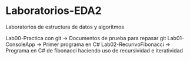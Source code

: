 # Laboratorios-EDA2
Laboratorios de estructura de datos y algoritmos

Lab00-Practica con git    -> Documentos de prueba para repasar git
Lab01-ConsoleApp          -> Primer programa en C#
Lab02-RecurivoFibonacci   -> Programa en C# de fibonacci haciendo uso de recursividad e iteratividad

